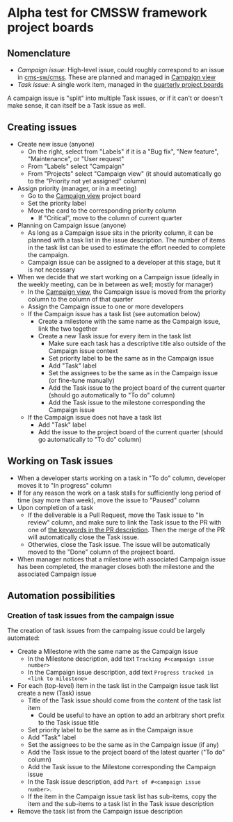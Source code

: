 # Alpha test for CMSSW framework project boards

## Nomenclature

* *Campaign issue*: High-level issue, could roughly correspond to an issue in [cms-sw/cmss](https://github.com/cms-sw/cmssw/issues). These are planned and managed in [Campaign view](https://github.com/makortel/framework/projects/1)
* *Task issue*: A single work item, managed in the [quarterly project boards](https://github.com/makortel/framework/projects/1)

A campaign issue is "split" into multiple Task issues, or if it can't or doesn't make sense, it can itself be a Task issue as well.

## Creating issues

* Create new issue (anyone)
  * On the right, select from "Labels" if it is a "Bug fix", "New feature", "Maintenance", or "User request"
  * From "Labels" select "Campaign"
  * From "Projects" select "Campaign view" (it should automatically go to the "Priority not yet assigned" column)
* Assign priority (manager, or in a meeting)
  * Go to the [Campaign view](https://github.com/makortel/framework/projects/1) project board
  * Set the priority label
  * Move the card to the corresponding priority column
    * If "Critical", move to the column of current quarter
* Planning on Campaign issue (anyone)
  * As long as a Campaign issue sits in the priority column, it can be planned with a task list in the issue description. The number of items in the task list can be used to estimate the effort needed to complete the campaign.
  * Campaign issue can be assigned to a developer at this stage, but it is not necessary
* When we decide that we start working on a Campaign issue (ideally in the weekly meeting, can be in between as well; mostly for manager)
  * In the [Campaign view](https://github.com/makortel/framework/projects/1), the Campaign issue is moved from the priority column to the column of that quarter
  * Assign the Campaign issue to one or more developers
  * If the Campaign issue has a task list (see automation below)
    * Create a milestone with the same name as the Campaign issue, link the two together
    * Create a new Task issue for every item in the task list
      * Make sure each task has a descriptive title also outside of the Campaign issue context
      * Set priority label to be the same as in the Campaign issue
      * Add "Task" label
      * Set the assignees to be the same as in the Campaign issue (or fine-tune manually)
      * Add the Task issue to the project board of the current quarter (should go automatically to "To do" column)
      * Add the Task issue to the milestone corresponding the Campaign issue
  * If the Campaign issue does not have a task list
      * Add "Task" label
      * Add the issue to the project board of the current quarter (should go automatically to "To do" column)

## Working on Task issues

* When a developer starts working on a task in "To do" column, developer moves it to "In progress" column
* If for any reason the work on a task stalls for sufficiently long period of time (say more than week), move the issue to "Paused" column
* Upon completion of a task
  * If the deliverable is a Pull Request, move the Task issue to "In review" column, and make sure to link the Task issue to the PR with one of [the keywords in the PR description](https://docs.github.com/en/github/managing-your-work-on-github/linking-a-pull-request-to-an-issue#linking-a-pull-request-to-an-issue-using-a-keyword). Then the merge of the PR will automatically close the Task issue.
  * Otherwies, close the Task issue. The issue will be automatically moved to the "Done" column of the projeect board.
* When manager notices that a milestone with associated Campaign issue has been completed, the manager closes both the milestone and the associated Campaign issue


## Automation possibilities

### Creation of task issues from the campaign issue

The creation of task issues from the campaing issue could be largely automated:
* Create a Milestone with the same name as the Campaign issue
  * In the Milestone description, add text `Tracking #<campaign issue number>`
  * In the Campaign issue description, add text `Progress tracked in <link to milestone>`
* For each (top-level) item in the task list in the Campaign issue task list create a new (Task) issue
  * Title of the Task issue should come from the content of the task list item
     * Could be useful to have an option to add an arbitrary short prefix to the Task issue title
  * Set priority label to be the same as in the Campaign issue
  * Add "Task" label
  * Set the assignees to be the same as in the Campaign issue (if any)
  * Add the Task issue to the project board of the latest quarter ("To do" column)
  * Add the Task issue to the Milestone corresponding the Campaign issue
  * In the Task issue description, add `Part of #<campaign issue number>`.
  * If the item in the Campaign issue task list has sub-items, copy the item and the sub-items to a task list in the Task issue description
* Remove the task list from the Campaign issue description
